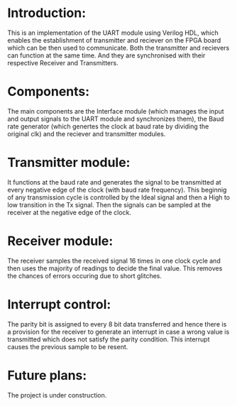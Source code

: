 # Introduction:
This is an implementation of the UART module using Verilog HDL, which enables the establishment of transmitter and reciever on the FPGA board which can be then used to communicate. Both the transmitter and recievers can function at the same time. And they are synchronised with their respective Receiver and Transmitters. 
# Components:
The main components are the Interface module (which manages the input and output signals to the UART module and synchronizes them), the Baud rate generator (which genertes the clock at baud rate by dividing the original clk) and the reciever and transmitter modules.
# Transmitter module:
It functions at the baud rate and generates the signal to be transmitted at every negative edge of the clock (with baud rate frequency). This beginnig of any transmission cycle is controlled by the Ideal signal and then a High to low transition in the Tx signal. Then the signals can be sampled at the receiver at the negative edge of the clock.
# Receiver module:
The receiver samples the received signal 16 times in one clock cycle and then uses the majority of readings to decide the final value. This removes the chances of errors occuring due to short glitches.
# Interrupt control: 
The parity bit is assigned to every 8 bit data transferred and hence there is a provision for the receiver to generate an interrupt in case a wrong value is transmitted which does not satisfy the parity condition. This interrupt causes the previous sample to be resent.
# Future plans:
The project is under construction. 
